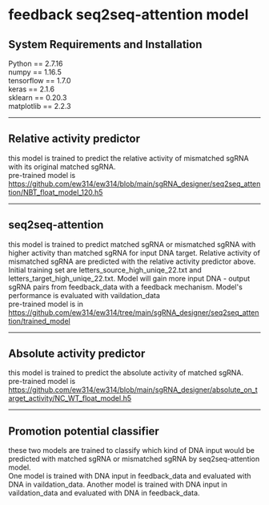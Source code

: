 feedback seq2seq-attention model
================================
System Requirements and Installation
---------------------------------
Python == 2.7.16<br>
numpy == 1.16.5<br>
tensorflow == 1.7.0<br>
keras == 2.1.6<br>
sklearn == 0.20.3<br>
matplotlib == 2.2.3<br>

---
Relative activity predictor
---------------------------------
this model is trained to predict the relative activity of mismatched sgRNA with its original matched sgRNA.<br>
pre-trained model is https://github.com/ew314/ew314/blob/main/sgRNA_designer/seq2seq_attention/NBT_float_model_120.h5<br>

---
seq2seq-attention
---------------------------------
this model is trained to predict matched sgRNA or mismatched sgRNA with higher activity than matched sgRNA for input DNA target. Relative activity of mismatched sgRNA are predicted with the relative activity predictor above. Initial training set are letters_source_high_uniqe_22.txt and letters_target_high_uniqe_22.txt. Model will gain more input DNA - output sgRNA pairs from feedback_data with a feedback mechanism. Model's performance is evaluated with vaildation_data<br>
pre-trained model is in https://github.com/ew314/ew314/tree/main/sgRNA_designer/seq2seq_attention/trained_model<br>

---
Absolute activity predictor
---------------------------------
this model is trained to predict the absolute activity of matched sgRNA.<br>
pre-trained model is https://github.com/ew314/ew314/blob/main/sgRNA_designer/absolute_on_target_activity/NC_WT_float_model.h5<br>

---
Promotion potential classifier
---------------------------------
these two models are trained to classify which kind of DNA input would be predicted with matched sgRNA or mismatched sgRNA by seq2seq-attention model.<br>
One model is trained with DNA input in feedback_data and evaluated with DNA in vaildation_data. Another model is trained with DNA input in vaildation_data and evaluated with DNA in feedback_data.<br>
